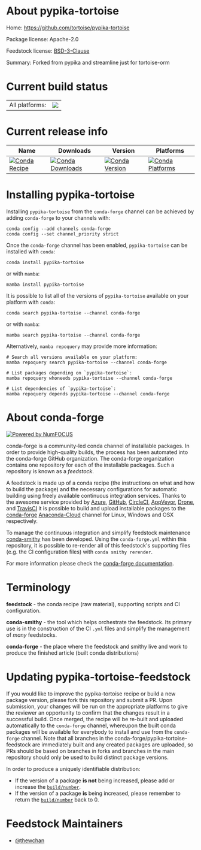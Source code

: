 About pypika-tortoise
=====================

Home: https://github.com/tortoise/pypika-tortoise

Package license: Apache-2.0

Feedstock license: [BSD-3-Clause](https://github.com/conda-forge/pypika-tortoise-feedstock/blob/main/LICENSE.txt)

Summary: Forked from pypika and streamline just for tortoise-orm

Current build status
====================


<table><tr><td>All platforms:</td>
    <td>
      <a href="https://dev.azure.com/conda-forge/feedstock-builds/_build/latest?definitionId=12947&branchName=main">
        <img src="https://dev.azure.com/conda-forge/feedstock-builds/_apis/build/status/pypika-tortoise-feedstock?branchName=main">
      </a>
    </td>
  </tr>
</table>

Current release info
====================

| Name | Downloads | Version | Platforms |
| --- | --- | --- | --- |
| [![Conda Recipe](https://img.shields.io/badge/recipe-pypika--tortoise-green.svg)](https://anaconda.org/conda-forge/pypika-tortoise) | [![Conda Downloads](https://img.shields.io/conda/dn/conda-forge/pypika-tortoise.svg)](https://anaconda.org/conda-forge/pypika-tortoise) | [![Conda Version](https://img.shields.io/conda/vn/conda-forge/pypika-tortoise.svg)](https://anaconda.org/conda-forge/pypika-tortoise) | [![Conda Platforms](https://img.shields.io/conda/pn/conda-forge/pypika-tortoise.svg)](https://anaconda.org/conda-forge/pypika-tortoise) |

Installing pypika-tortoise
==========================

Installing `pypika-tortoise` from the `conda-forge` channel can be achieved by adding `conda-forge` to your channels with:

```
conda config --add channels conda-forge
conda config --set channel_priority strict
```

Once the `conda-forge` channel has been enabled, `pypika-tortoise` can be installed with `conda`:

```
conda install pypika-tortoise
```

or with `mamba`:

```
mamba install pypika-tortoise
```

It is possible to list all of the versions of `pypika-tortoise` available on your platform with `conda`:

```
conda search pypika-tortoise --channel conda-forge
```

or with `mamba`:

```
mamba search pypika-tortoise --channel conda-forge
```

Alternatively, `mamba repoquery` may provide more information:

```
# Search all versions available on your platform:
mamba repoquery search pypika-tortoise --channel conda-forge

# List packages depending on `pypika-tortoise`:
mamba repoquery whoneeds pypika-tortoise --channel conda-forge

# List dependencies of `pypika-tortoise`:
mamba repoquery depends pypika-tortoise --channel conda-forge
```


About conda-forge
=================

[![Powered by
NumFOCUS](https://img.shields.io/badge/powered%20by-NumFOCUS-orange.svg?style=flat&colorA=E1523D&colorB=007D8A)](https://numfocus.org)

conda-forge is a community-led conda channel of installable packages.
In order to provide high-quality builds, the process has been automated into the
conda-forge GitHub organization. The conda-forge organization contains one repository
for each of the installable packages. Such a repository is known as a *feedstock*.

A feedstock is made up of a conda recipe (the instructions on what and how to build
the package) and the necessary configurations for automatic building using freely
available continuous integration services. Thanks to the awesome service provided by
[Azure](https://azure.microsoft.com/en-us/services/devops/), [GitHub](https://github.com/),
[CircleCI](https://circleci.com/), [AppVeyor](https://www.appveyor.com/),
[Drone](https://cloud.drone.io/welcome), and [TravisCI](https://travis-ci.com/)
it is possible to build and upload installable packages to the
[conda-forge](https://anaconda.org/conda-forge) [Anaconda-Cloud](https://anaconda.org/)
channel for Linux, Windows and OSX respectively.

To manage the continuous integration and simplify feedstock maintenance
[conda-smithy](https://github.com/conda-forge/conda-smithy) has been developed.
Using the ``conda-forge.yml`` within this repository, it is possible to re-render all of
this feedstock's supporting files (e.g. the CI configuration files) with ``conda smithy rerender``.

For more information please check the [conda-forge documentation](https://conda-forge.org/docs/).

Terminology
===========

**feedstock** - the conda recipe (raw material), supporting scripts and CI configuration.

**conda-smithy** - the tool which helps orchestrate the feedstock.
                   Its primary use is in the construction of the CI ``.yml`` files
                   and simplify the management of *many* feedstocks.

**conda-forge** - the place where the feedstock and smithy live and work to
                  produce the finished article (built conda distributions)


Updating pypika-tortoise-feedstock
==================================

If you would like to improve the pypika-tortoise recipe or build a new
package version, please fork this repository and submit a PR. Upon submission,
your changes will be run on the appropriate platforms to give the reviewer an
opportunity to confirm that the changes result in a successful build. Once
merged, the recipe will be re-built and uploaded automatically to the
`conda-forge` channel, whereupon the built conda packages will be available for
everybody to install and use from the `conda-forge` channel.
Note that all branches in the conda-forge/pypika-tortoise-feedstock are
immediately built and any created packages are uploaded, so PRs should be based
on branches in forks and branches in the main repository should only be used to
build distinct package versions.

In order to produce a uniquely identifiable distribution:
 * If the version of a package **is not** being increased, please add or increase
   the [``build/number``](https://docs.conda.io/projects/conda-build/en/latest/resources/define-metadata.html#build-number-and-string).
 * If the version of a package **is** being increased, please remember to return
   the [``build/number``](https://docs.conda.io/projects/conda-build/en/latest/resources/define-metadata.html#build-number-and-string)
   back to 0.

Feedstock Maintainers
=====================

* [@thewchan](https://github.com/thewchan/)

